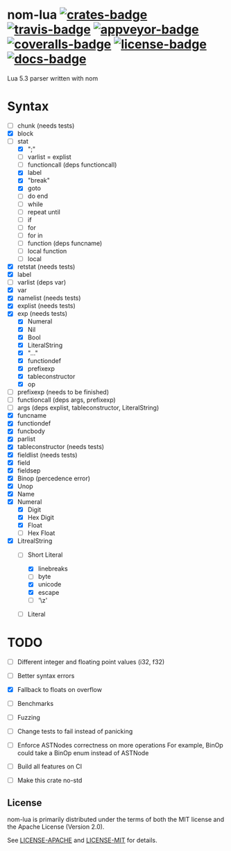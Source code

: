 # nom-lua [![crates-badge][]][crates] [![travis-badge][]][travis] [![appveyor-badge][]][appveyor] [![coveralls-badge][]][coveralls] [![license-badge][]][license] [![docs-badge][]][docs]

Lua 5.3 parser written with nom

# Syntax
- [ ] chunk (needs tests)
- [x] block
- [ ] stat
  - [x] ";"
  - [ ] varlist = explist
  - [ ] functioncall (deps functioncall)
  - [x] label
  - [x] "break"
  - [x] goto
  - [ ] do end
  - [ ] while
  - [ ] repeat until
  - [ ] if
  - [ ] for
  - [ ] for in
  - [ ] function (deps funcname)
  - [ ] local function
  - [ ] local
- [x] retstat  (needs tests)
- [x] label
- [ ] varlist (deps var)
- [x] var
- [x] namelist (needs tests)
- [x] explist (needs tests)
- [x] exp (needs tests)
  - [x] Numeral
  - [x] Nil
  - [x] Bool
  - [x] LiteralString
  - [x] "..."
  - [x] functiondef
  - [x] prefixexp
  - [x] tableconstructor
  - [x] op
- [ ] prefixexp (needs to be finished)
- [ ] functioncall (deps args, prefixexp)
- [ ] args (deps explist, tableconstructor, LiteralString)
- [x] funcname
- [x] functiondef
- [x] funcbody
- [x] parlist
- [x] tableconstructor (needs tests)
- [x] fieldlist (needs tests)
- [x] field
- [x] fieldsep
- [x] Binop (percedence error)
- [x] Unop
- [x] Name
- [x] Numeral
  - [X] Digit
  - [X] Hex Digit
  - [X] Float
  - [ ] Hex Float
- [x] LitrealString
  - [ ] Short Literal
    - [x] linebreaks
    - [ ] byte
    - [x] unicode
    - [x] escape
    - [ ] '\z'
  - [ ] Literal


# TODO
- [ ] Different integer and floating point values (i32, f32)
- [ ] Better syntax errors
- [x] Fallback to floats on overflow
- [ ] Benchmarks
- [ ] Fuzzing
- [ ] Change tests to fail instead of panicking
- [ ] Enforce ASTNodes correctness on more operations
	For example, BinOp could take a BinOp enum instead of ASTNode
- [ ] Build all features on CI
- [ ] Make this crate no-std


## License

nom-lua is primarily distributed under the terms of both the MIT license
and the Apache License (Version 2.0).

See [LICENSE-APACHE](LICENSE-APACHE) and [LICENSE-MIT](LICENSE-MIT) for details.

[crates-badge]: https://img.shields.io/crates/v/nom-lua.svg?style=flat-square
[travis-badge]: https://img.shields.io/travis/afonso360/nom-lua/master.svg?style=flat-square
[appveyor-badge]: https://img.shields.io/appveyor/ci/afonso360/nom-lua/master.svg?style=flat-square
[coveralls-badge]: https://img.shields.io/coveralls/afonso360/nom-lua/master.svg?style=flat-square
[license-badge]: https://img.shields.io/badge/license-MIT%20or%20Apache%202.0-blue.svg?style=flat-square
[docs-badge]: https://img.shields.io/badge/docs-0.0.2-blue.svg?style=flat-square
[travis]: https://travis-ci.org/afonso360/nom-lua
[appveyor]: https://ci.appveyor.com/project/afonso360/nom-lua
[coveralls]: https://coveralls.io/github/afonso360/nom-lua
[docs]: https://docs.rs/nom-lua/
[license]: https://github.com/afonso360/nom-lua#license
[crates]: https://crates.io/crates/nom-lua
